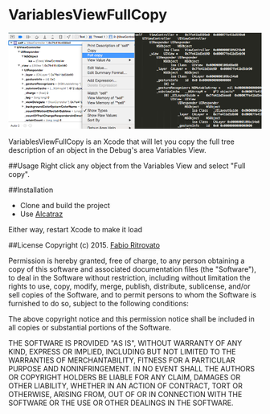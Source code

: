 VariablesViewFullCopy
============================

![VariablesViewFullCopy-Xcode](https://raw.githubusercontent.com/Sephiroth87/VariablesViewFullCopy-Xcode/master/screenshot.png)

VariablesViewFullCopy is an Xcode that will let you copy the full tree description of an object in the Debug's area Variables View.

##Usage
Right click any object from the Variables View and select "Full copy".

##Installation
- Clone and build the project
- Use [Alcatraz](https://github.com/supermarin/Alcatraz)

Either way, restart Xcode to make it load

##License
Copyright (c) 2015. [Fabio Ritrovato](https://twitter.com/Sephiroth87)

Permission is hereby granted, free of charge, to any person obtaining a copy of this software and associated documentation files (the "Software"), to deal in the Software without restriction, including without limitation the rights to use, copy, modify, merge, publish, distribute, sublicense, and/or sell copies of the Software, and to permit persons to whom the Software is furnished to do so, subject to the following conditions:

The above copyright notice and this permission notice shall be included in all copies or substantial portions of the Software.

THE SOFTWARE IS PROVIDED "AS IS", WITHOUT WARRANTY OF ANY KIND, EXPRESS OR IMPLIED, INCLUDING BUT NOT LIMITED TO THE WARRANTIES OF MERCHANTABILITY, FITNESS FOR A PARTICULAR PURPOSE AND NONINFRINGEMENT. IN NO EVENT SHALL THE AUTHORS OR COPYRIGHT HOLDERS BE LIABLE FOR ANY CLAIM, DAMAGES OR OTHER LIABILITY, WHETHER IN AN ACTION OF CONTRACT, TORT OR OTHERWISE, ARISING FROM, OUT OF OR IN CONNECTION WITH THE SOFTWARE OR THE USE OR OTHER DEALINGS IN THE SOFTWARE.
